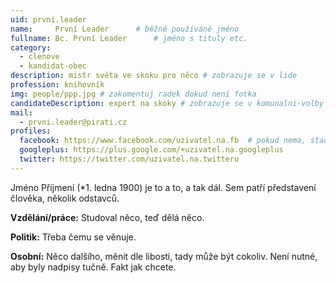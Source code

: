 ```yaml
---
uid: prvni.leader
name:     První Leader  	# běžně používáné jméno
fullname: Bc. První Leader  	# jméno s tituly etc.
category:
  - clenove
  - kandidat-obec
description: mistr světa ve skoku pro něco # zobrazuje se v lide
profession: knihovník
img: people/ppp.jpg # zakomentuj radek dokud není fotka
candidateDescription: expert na skoky # zobrazuje se v komunalni-volby
mail:
  - prvni.leader@pirati.cz
profiles:
  facebook: https://www.facebook.com/uzivatel.na.fb  # pokud nema, staci smazat tuto radku
  googleplus: https://plus.google.com/+uzivatel.na.googleplus
  twitter: https://twitter.com/uzivatel.na.twitteru
---
```


Jméno Příjmení (*1. ledna 1900) je to a to, a tak dál. Sem patří představení člověka, několik odstavců.

**Vzdělání/práce:** Studoval něco, teď dělá něco.

**Politik:** Třeba čemu se věnuje.

**Osobní:** Něco dalšího, měnit dle libosti, tady může být cokoliv. Není nutné, aby byly nadpisy tučně. Fakt jak chcete.

